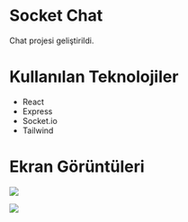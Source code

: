 # Socket Chat
Chat projesi geliştirildi.

# Kullanılan Teknolojiler
- React
- Express
- Socket.io
- Tailwind

# Ekran Görüntüleri
![](/client/public/chat1.png)

![](/client/public/chat2.png)

